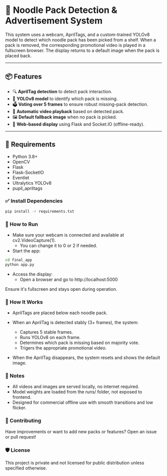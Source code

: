 # 🎯 Noodle Pack Detection & Advertisement System

This system uses a webcam, AprilTags, and a custom-trained YOLOv8 model to detect which noodle pack has been picked from a shelf. When a pack is removed, the corresponding promotional video is played in a fullscreen browser. The display returns to a default image when the pack is placed back.

---

## 📦 Features

- 🔍 **AprilTag detection** to detect pack interaction.
- 🧠 **YOLOv8 model** to identify which pack is missing.
- 🗳️ **Voting over 5 frames** to ensure robust missing-pack detection.
- 🎥 **Automatic video playback** based on detected pack.
- 🖼️ **Default fallback image** when no pack is picked.
- 🧩 **Web-based display** using Flask and Socket.IO (offline-ready).

---

## 🧰 Requirements

- Python 3.8+
- OpenCV
- Flask
- Flask-SocketIO
- Eventlet
- Ultralytics YOLOv8
- pupil_apriltags

### ✅ Install Dependencies

```bash
pip install -r requirements.txt
```

### 🚀 How to Run

- Make sure your webcam is connected and available at cv2.VideoCapture(1). 
    - You can change it to 0 or 2 if needed.
- Start the app:

```bash
cd final_app
python app.py
```
- Access the display:
    - Open a browser and go to http://localhost:5000

Ensure it's fullscreen and stays open during operation.

### 🧠 How It Works
- AprilTags are placed below each noodle pack.
- When an AprilTag is detected stably (3+ frames), the system:
    - Captures 5 stable frames.
    - Runs YOLOv8 on each frame.
    - Determines which pack is missing based on majority vote.
    - Trigers the appropriate promotional video.

- When the AprilTag disappears, the system resets and shows the default image.

### 📌 Notes
- All videos and images are served locally, no internet required.
- Model weights are loaded from the runs/ folder, not exposed to frontend.
- Designed for commercial offline use with smooth transitions and low flicker.

### 🤝 Contributing
Have improvements or want to add new packs or features? Open an issue or pull request!

### 🛡️ License
This project is private and not licensed for public distribution unless specified otherwise.